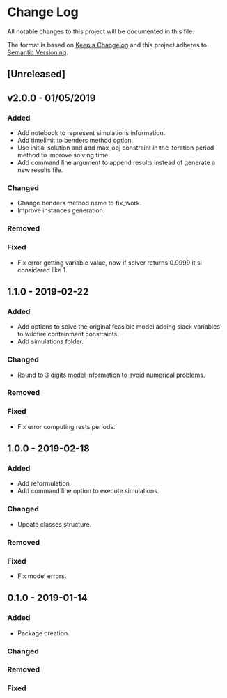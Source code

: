 Change Log
==========

All notable changes to this project will be documented in this file.

The format is based on [Keep a Changelog](http://keepachangelog.com)
and this project adheres to [Semantic Versioning](http://semver.org/).


[Unreleased]
------------

v2.0.0 - 01/05/2019
-------------------

### Added ###
- Add notebook to represent simulations information.
- Add timelimit to benders method option.
- Use initial solution and add max_obj constraint in the iteration period method to improve solving time.
- Add command line argument to append results instead of generate a new results file.

### Changed ###
- Change benders method name to fix_work.
- Improve instances generation.

### Removed ###

### Fixed ###
- Fix error getting variable value, now if solver returns 0.9999 it si considered like 1.

1.1.0 - 2019-02-22
------------------

### Added ###
- Add options to solve the original feasible model adding slack variables to wildfire containment constraints.
- Add simulations folder.

### Changed ###
- Round to 3 digits model information to avoid numerical problems.

### Removed ###

### Fixed ###
- Fix error computing rests periods.


1.0.0 - 2019-02-18
------------------

### Added ###
+ Add reformulation
+ Add command line option to execute simulations.

### Changed ###
+ Update classes structure.

### Removed ###

### Fixed ###
+ Fix model errors.


0.1.0 - 2019-01-14
------------------

### Added ###
- Package creation.

### Changed ###

### Removed ###

### Fixed ###